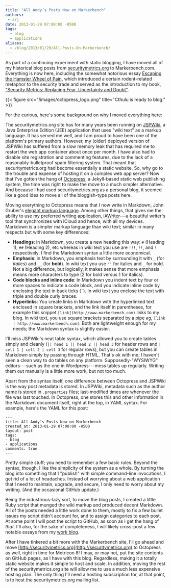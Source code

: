 ```yaml
---
title: "All Andy’s Posts Now on Markerbench"
authors:
 - arj
date: 2013-01-29 07:00:00 -0500
tags:
  - blog
  - applications
aliases:
  - /blog/2013/01/29/All-Posts-On-Markerbench/
---
```

As part of a continuing experiment with static blogging, I have moved all of my historical blog posts from [securitymetrics.org](http://www.securitymetrics.org) to Markerbench.com. Everything is now here, including the somewhat notorious essay [Escaping the Hamster Wheel of Pain](http://www.markerbench.com/blog/2005/05/04/Escaping-the-Hamster-Wheel-of-Pain/), which introduced a certain rodent-related metaphor to the security trade and served as the introduction to my book, ["Security Metrics: Replacing Fear, Uncertainty and Doubt"](http://www.amazon.com/Security-Metrics-Replacing-Uncertainty-Doubt/dp/0321349989).

{{< figure src="/images/octopress_logo.png" title="Cthulu is ready to blog." >}}

For the curious, here's some background on why I moved everything here:

The securitymetrics.org site has for many years been running on [JSPWiki](http://incubator.apache.org/jspwiki/), a Java Enterprise Edition (JEE) application that uses "wiki text" as a markup language. It has served me well, and I am proud to have been one of the platform's primary authors. However, my (older) deployed version of JSPWiki has suffered from a slow memory leak that has required me to restart the web app container about once per month. I have also had to disable site registration and commenting features, due to the lack of a reasonably-bulletproof spam filtering system. That meant that securitymetrics.org had become essentially a static website. So, why go to the trouble and expense of hosting it on a complex web app server? Now that I've gotten the hang of [Octopress](http://octopress.org), a Jekyll-based static web publishing system, the time was right to make the move to a much simpler alternative. And because I had used securitymetrics.org as a personal blog, it seemed like a good idea to move all of the bloggish-type posts here.

Moving everything to Octopress means that I now write in Markdown, John Gruber's [elegant markup language](http://daringfireball.net/projects/markdown/). Among other things, that gives me the ability to use my preferred writing application, [iAWriter](http://www.iawriter.com)---a beautiful writer's tool that synchronizes with iCloud and hence, with all my devices. Markdown is a simpler markup language than wiki text; similar in many respects but with some key differences:

* __Headings__: in Markdown, you create a new heading this way: `#` (Heading 1), `##` (Heading 2), etc whereas in wiki text you use are `!!!`, `!!`, and `!` respectively. I find the Markdown syntax a little more economical.
* __Emphasis__: in Markdown, you emphasis text by surrounding it with `_` (for _italics_) and `__` (for __bold__). In wiki text you use `''` for italics and `_` for bold. Not a big difference, but logically, it makes sense that more emphasis means more characters to type (2 for bold versus 1 for italics).
* __Code blocks and inline code__: In Markdown you indent text by four or more spaces to indicate a code block, and you indicate inline code by enclosing the text in back ticks (`` ` ``). In wiki text you enclose the text with triple and double curly braces.
* __Hyperlinks__: You create links in Markdown with the hyperlinked text enclosed in square brackets, and the link itself in parentheses, for example this snippet `[link](http://www.markerbench.com)` links to my blog. In wiki text, you use square brackets separated by a pipe _eg,_ `[link | http://www.markerbench.com]`. Both are lightweight enough for my needs; the Markdown syntax is slightly easier.

I'll miss JSPWiki's neat table syntax, which allowed you to create tables simply and cleanly (`|| head 1 || head 2 || head 3` for header rows and `| cell 1 | cell 2 | cell 3` for regular rows), but you can create tables in Markdown simply by passing through HTML. That's ok with me; I haven't seen a clean way to do tables on any platform. Supposedly-"WYSIWYG" editors---such as the one in Wordpress---mess tables up regularly. Writing them out manually is a little more work, but not too much.

Apart from the syntax itself, one difference between Octopress and JSPWiki is the way post metadata is stored. In JSPWiki, metadata such as the author name is stored in `.properties` files; last-modified times are whenever the file was last touched. In Octopress, one stores this and other information in the Markdown document itself, right at the top, in YAML syntax. For example, here's the YAML for this post:

    ---
    title: All Andy's Posts Now on Markerbench
    created_at: 2013-01-29 07:00:00 -0500
    layout: post
    tags:
    - blog
    - applications
    comments: true
    ---

Pretty simple stuff; you need to remember a few basic rules. Beyond the syntax, though, I like the simplicity of the system as a whole. By turning the blog into something that I "publish" with simple command-line invocations, I get rid of a lot of headaches. Instead of worrying about a web application that I need to maintain, upgrade, and secure, I only need to worry about my writing. (And the occasional GitHub update.)

Being the industrious-lazy sort, to move the blog posts, I created a little Ruby script that munged the wiki markup and produced decent Markdown. All of the posts needed a little work done to them, mostly to fix a few bullet issues my script didn't account for, and to assign categories to each post. At some point I will post the script to GitHub, as soon as I get the hang of _that_. I'll also, for the sake of completeness, I will likely cross-post a few notable essays from my [work blog](http://blog.perimeterusa.com).

After I have tinkered a bit more with the Markerbench site, I'll go ahead and move [http://securitymetrics.org](http://securitymetrics.org) to Octopress as well, right in time for Metricon 8! I may, or may not, put the site contents on GitHub pages, as I have with this blog. Regardless, making it a totally static website makes it simple to host and scale. In addition, moving the rest of the securitymetrics.org site will allow me to use a much less expensive hosting plan. The only thing I'll need a hosting subscription for, at that point, is to host the securitymetrics.org mailing list.